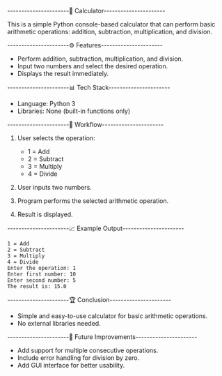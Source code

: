 ----------------------🧮 Calculator----------------------

This is a simple Python console-based calculator that can perform basic arithmetic operations: addition, subtraction, multiplication, and division.

----------------------⚙️ Features----------------------

* Perform addition, subtraction, multiplication, and division.
* Input two numbers and select the desired operation.
* Displays the result immediately.

----------------------📊 Tech Stack----------------------

* Language: Python 3
* Libraries: None (built-in functions only)

----------------------🚀 Workflow----------------------

1. User selects the operation:

   * 1 = Add
   * 2 = Subtract
   * 3 = Multiply
   * 4 = Divide
2. User inputs two numbers.
3. Program performs the selected arithmetic operation.
4. Result is displayed.

----------------------📈 Example Output----------------------

```
1 = Add
2 = Subtract
3 = Multiply
4 = Divide
Enter the operation: 1
Enter first number: 10
Enter second number: 5
The result is: 15.0
```

----------------------🏆 Conclusion----------------------

* Simple and easy-to-use calculator for basic arithmetic operations.
* No external libraries needed.

----------------------🔮 Future Improvements----------------------

* Add support for multiple consecutive operations.
* Include error handling for division by zero.
* Add GUI interface for better usability.

